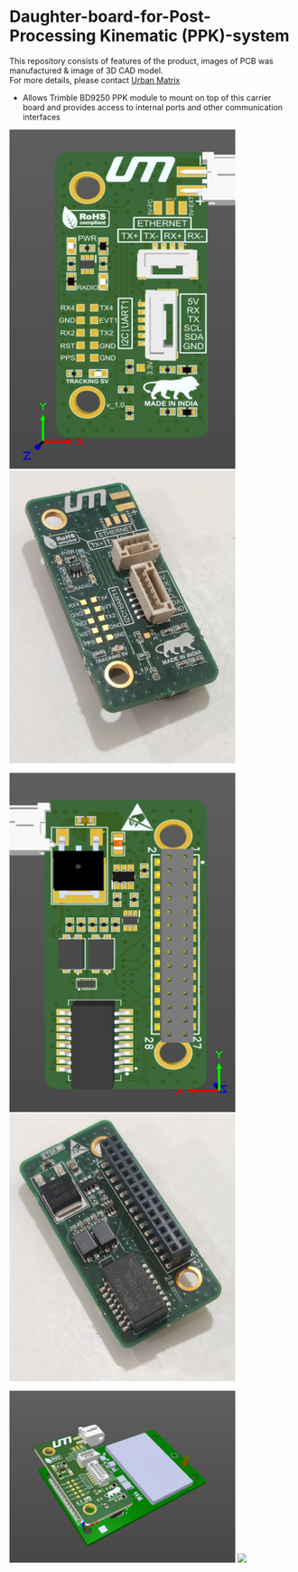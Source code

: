 # Daughter-board-for-Post-Processing Kinematic (PPK)-system

This repository consists of features of the product, images of PCB was manufactured & image of 3D CAD model.
<br />
For more details, please contact [Urban Matrix](https://www.urbanmatrix.co.in/)

* Allows Trimble BD9250 PPK module to mount on top of this carrier board and provides access to internal ports and other communication interfaces 

<p float="left">
  <img src="https://github.com/yaswanth-iit/Daughter-board-for-PPK-system/blob/main/images/ppk_top.PNG" width="400" height="600"/>
  <img src="https://github.com/yaswanth-iit/Daughter-board-for-PPK-system/blob/main/images/ppk_top_ori.jpg" width="400" /> 
</p>

<p float="left">
  <img src="https://github.com/yaswanth-iit/Daughter-board-for-PPK-system/blob/main/images/ppk_bottom.PNG" width="400" height="600"/>
  <img src="https://github.com/yaswanth-iit/Daughter-board-for-PPK-system/blob/main/images/ppk_bot_ori.jpg" width="400" /> 
</p>

<p float="left">
  <img src="https://github.com/yaswanth-iit/Daughter-board-for-PPK-system/blob/main/images/ppk_corss_3d.JPG" width="400" />
  <img src="https://github.com/yaswanth-iit/Daughter-board-for-PPK-system/blob/main/images/ppk_cross.jpg" width="400" /> 
</p>
